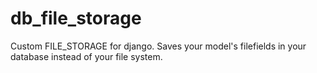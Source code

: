 db_file_storage
===============

Custom FILE_STORAGE for django. Saves your model's filefields in your database instead of your file system.